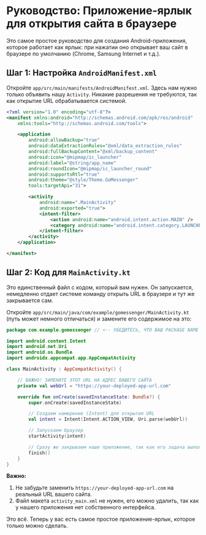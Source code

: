# Руководство: Приложение-ярлык для открытия сайта в браузере

Это самое простое руководство для создания Android-приложения, которое работает как ярлык: при нажатии оно открывает ваш сайт в браузере по умолчанию (Chrome, Samsung Internet и т.д.).

## Шаг 1: Настройка `AndroidManifest.xml`

Откройте `app/src/main/manifests/AndroidManifest.xml`. Здесь нам нужно только объявить нашу `Activity`. Никакие разрешения не требуются, так как открытие URL обрабатывается системой.

```xml
<?xml version="1.0" encoding="utf-8"?>
<manifest xmlns:android="http://schemas.android.com/apk/res/android"
    xmlns:tools="http://schemas.android.com/tools">

    <application
        android:allowBackup="true"
        android:dataExtractionRules="@xml/data_extraction_rules"
        android:fullBackupContent="@xml/backup_content"
        android:icon="@mipmap/ic_launcher"
        android:label="@string/app_name"
        android:roundIcon="@mipmap/ic_launcher_round"
        android:supportsRtl="true"
        android:theme="@style/Theme.GoMessenger"
        tools:targetApi="31">

        <activity
            android:name=".MainActivity"
            android:exported="true">
            <intent-filter>
                <action android:name="android.intent.action.MAIN" />
                <category android:name="android.intent.category.LAUNCHER" />
            </intent-filter>
        </activity>
    </application>

</manifest>
```

## Шаг 2: Код для `MainActivity.kt`

Это единственный файл с кодом, который вам нужен. Он запускается, немедленно отдает системе команду открыть URL в браузере и тут же закрывается сам.

Откройте `app/src/main/java/com/example/gomessenger/MainActivity.kt` (путь может немного отличаться) и замените его содержимое на это:

```kotlin
package com.example.gomessenger // <-- УБЕДИТЕСЬ, ЧТО ВАШ PACKAGE NAME ПРАВИЛЬНЫЙ!

import android.content.Intent
import android.net.Uri
import android.os.Bundle
import androidx.appcompat.app.AppCompatActivity

class MainActivity : AppCompatActivity() {

    // ВАЖНО! ЗАМЕНИТЕ ЭТОТ URL НА АДРЕС ВАШЕГО САЙТА
    private val webUrl = "https://your-deployed-app-url.com"

    override fun onCreate(savedInstanceState: Bundle?) {
        super.onCreate(savedInstanceState)

        // Создаем намерение (Intent) для открытия URL
        val intent = Intent(Intent.ACTION_VIEW, Uri.parse(webUrl))

        // Запускаем браузер
        startActivity(intent)

        // Сразу же закрываем наше приложение, так как его задача выполнена
        finish()
    }
}
```

**Важно:**
1.  Не забудьте заменить `https://your-deployed-app-url.com` на реальный URL вашего сайта.
2.  Файл макета `activity_main.xml` не нужен, его можно удалить, так как у нашего приложения нет собственного интерфейса.

Это всё. Теперь у вас есть самое простое приложение-ярлык, которое только можно сделать.